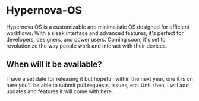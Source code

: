 # Hypernova-OS
Hypernova OS is a customizable and minimalistic OS designed for efficient workflows. With a sleek interface and advanced features, it's perfect for developers, designers, and power users. Coming soon, it's set to revolutionize the way people work and interact with their devices.

## When will it be available?
I have a set date for releasing it but hopefull within the next year, one it is on here you'll be able to submit pull requests, issues, etc. Until then, I will add updates and features it will come with here.
